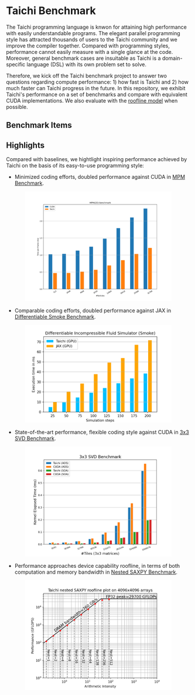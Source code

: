# Taichi Benchmark

<!-- Purpose -->
The Taichi programming language is knwon for attaining high performance with easily understandable programs. The elegant parallel programming style has attracted thousands of users to the Taichi community and we improve the compiler together. 
Compared with programming styles, performance cannot easily measure with a single glance at the code. Moreover, general benchmark cases are insuitable as Taichi is a domain-specific language (DSL) with its own problem set to solve. 

Therefore, we kick off the Taichi benchmark project to answer two questions regarding compute performance: 1) how fast is Taichi and 2) how much faster can Taichi progress in the future. In this repository, we exhibit Taichi's performance on a set of benchmarks and compare with equivalent CUDA implementations. We also evaluate with the [roofline model](https://en.wikipedia.org/wiki/Roofline_model) when possible. 

<!-- Items -->
## Benchmark Items

## Highlights
Compared with baselines, we hightlight inspiring performance achieved by Taichi on the basis of its easy-to-use programming style:
* Minimized coding efforts, doubled performance against CUDA in [MPM Benchmark](./mpm).
<p align="center">
<img src="mpm/fig/bench_2d.png" width="400">
</p>

* Comparable coding efforts, doubled performance against JAX in [Differentiable Smoke Benchmark](./diff-taichi).
<p align="center">
<img src="diff-taichi/fig/bench_gpu.png" width="400">
</p>

* State-of-the-art performance, flexible coding style against CUDA in [3x3 SVD Benchmark](./svd3).
<p align="center">
<img src="svd3/fig/bench_svd.png" width="400">
</p>

* Performance approaches device capability roofline, in terms of both computation and memory bandwidth in [Nested SAXPY Benchmark](saxpy).
<p align="center">
<img src="saxpy/fig/roofline_log_scale.png" width="400">
</p>

